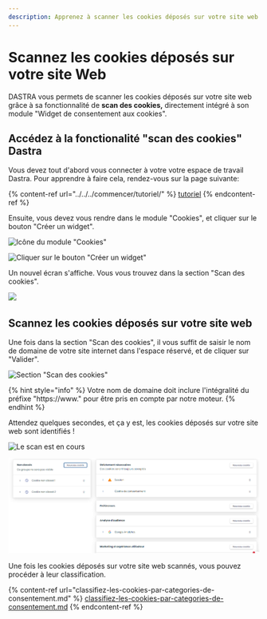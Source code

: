 ```yaml
---
description: Apprenez à scanner les cookies déposés sur votre site web.
---
```


# Scannez les cookies déposés sur votre site Web

DASTRA vous permets de scanner les cookies déposés sur votre site web grâce à sa fonctionnalité de **scan des cookies,** directement intégré à son module "Widget de consentement aux cookies".

## Accédez à la fonctionalité "scan des cookies" Dastra

Vous devez tout d'abord vous connecter à votre votre espace de travail Dastra. Pour apprendre à faire cela, rendez-vous sur la page suivante:

{% content-ref url="../../../commencer/tutoriel/" %}
[tutoriel](../../../commencer/tutoriel/)
{% endcontent-ref %}

Ensuite, vous devez vous rendre dans le module "Cookies", et cliquer sur le bouton "Créer un widget".

![Icône du module "Cookies"](<../../../.gitbook/assets/Capture web\_5-5-2022\_165656\_app.dastra.eu.jpeg>)

![Cliquer sur le bouton "Créer un widget"](<../../../.gitbook/assets/Capture web\_5-5-2022\_165746\_app.dastra.eu.jpeg>)

Un nouvel écran s'affiche. Vous vous trouvez dans la section "Scan des cookies".

![](<../../../.gitbook/assets/Capture web\_5-5-2022\_165823\_app.dastra.eu.jpeg>)

## Scannez les cookies déposés sur votre site web&#x20;

Une fois dans la section "Scan des cookies", il vous suffit de saisir le nom de domaine de votre site internet dans l'espace réservé, et de cliquer sur "Valider".

![Section "Scan des cookies"](<../../../.gitbook/assets/Capture web\_5-5-2022\_165912\_app.dastra.eu.jpeg>)

{% hint style="info" %}
Votre nom de domaine doit inclure l'intégralité du préfixe "https://www." pour être pris en compte par notre moteur.
{% endhint %}

&#x20;Attendez quelques secondes, et ça y est, les cookies déposés sur votre site web sont identifiés !

![Le scan est en cours](<../../../.gitbook/assets/Capture web\_5-5-2022\_17030\_app.dastra.eu.jpeg>)

![Ecran d'affichage des cookies](<../../../.gitbook/assets/image (100).png>)

Une fois les cookies déposés sur votre site web scannés, vous pouvez procéder à leur classification.

{% content-ref url="classifiez-les-cookies-par-categories-de-consentement.md" %}
[classifiez-les-cookies-par-categories-de-consentement.md](classifiez-les-cookies-par-categories-de-consentement.md)
{% endcontent-ref %}







